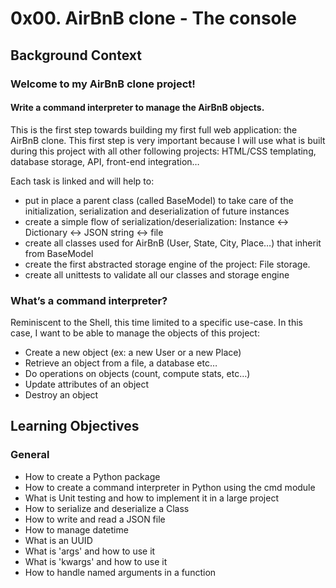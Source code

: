 # 0x00. AirBnB clone - The console

## Background Context
### Welcome to my AirBnB clone project!

#### Write a command interpreter to manage the AirBnB objects.
This is the first step towards building my first full web application: the AirBnB clone. This first step is very important because I will use what is built during this project with all other following projects: HTML/CSS templating, database storage, API, front-end integration…

Each task is linked and will help to:

* put in place a parent class (called BaseModel) to take care of the initialization, serialization and deserialization of future instances
* create a simple flow of serialization/deserialization: Instance <-> Dictionary <-> JSON string <-> file
* create all classes used for AirBnB (User, State, City, Place…) that inherit from BaseModel
* create the first abstracted storage engine of the project: File storage.
* create all unittests to validate all our classes and storage engine

### What’s a command interpreter?
Reminiscent to the Shell, this time limited to a specific use-case. In this case, I want to be able to manage the objects of this project:

* Create a new object (ex: a new User or a new Place)
* Retrieve an object from a file, a database etc…
* Do operations on objects (count, compute stats, etc…)
* Update attributes of an object
* Destroy an object

## Learning Objectives

### General
* How to create a Python package
* How to create a command interpreter in Python using the cmd module
* What is Unit testing and how to implement it in a large project
* How to serialize and deserialize a Class
* How to write and read a JSON file
* How to manage datetime
* What is an UUID
* What is 'args' and how to use it
* What is 'kwargs' and how to use it
* How to handle named arguments in a function
